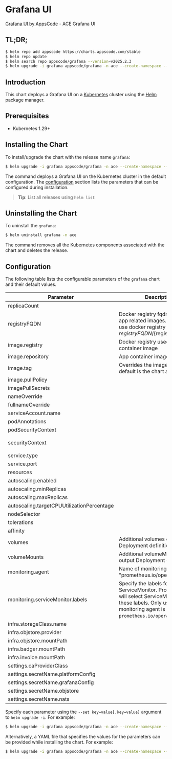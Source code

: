 # Grafana UI

[Grafana UI by AppsCode](https://github.com/appscode-cloud) - ACE Grafana UI

## TL;DR;

```bash
$ helm repo add appscode https://charts.appscode.com/stable
$ helm repo update
$ helm search repo appscode/grafana --version=v2025.2.3
$ helm upgrade -i grafana appscode/grafana -n ace --create-namespace --version=v2025.2.3
```

## Introduction

This chart deploys a Grafana UI on a [Kubernetes](http://kubernetes.io) cluster using the [Helm](https://helm.sh) package manager.

## Prerequisites

- Kubernetes 1.29+

## Installing the Chart

To install/upgrade the chart with the release name `grafana`:

```bash
$ helm upgrade -i grafana appscode/grafana -n ace --create-namespace --version=v2025.2.3
```

The command deploys a Grafana UI on the Kubernetes cluster in the default configuration. The [configuration](#configuration) section lists the parameters that can be configured during installation.

> **Tip**: List all releases using `helm list`

## Uninstalling the Chart

To uninstall the `grafana`:

```bash
$ helm uninstall grafana -n ace
```

The command removes all the Kubernetes components associated with the chart and deletes the release.

## Configuration

The following table lists the configurable parameters of the `grafana` chart and their default values.

|                 Parameter                  |                                                                             Description                                                                             |                                                                                     Default                                                                                     |
|--------------------------------------------|---------------------------------------------------------------------------------------------------------------------------------------------------------------------|---------------------------------------------------------------------------------------------------------------------------------------------------------------------------------|
| replicaCount                               |                                                                                                                                                                     | <code>1</code>                                                                                                                                                                  |
| registryFQDN                               | Docker registry fqdn used to pull app related images. Set this to use docker registry hosted at ${registryFQDN}/${registry}/${image}                                | <code>ghcr.io</code>                                                                                                                                                            |
| image.registry                             | Docker registry used to pull app container image                                                                                                                    | <code>appscode</code>                                                                                                                                                           |
| image.repository                           | App container image                                                                                                                                                 | <code>grafana</code>                                                                                                                                                            |
| image.tag                                  | Overrides the image tag whose default is the chart appVersion.                                                                                                      | <code>""</code>                                                                                                                                                                 |
| image.pullPolicy                           |                                                                                                                                                                     | <code>Always</code>                                                                                                                                                             |
| imagePullSecrets                           |                                                                                                                                                                     | <code>[]</code>                                                                                                                                                                 |
| nameOverride                               |                                                                                                                                                                     | <code>""</code>                                                                                                                                                                 |
| fullnameOverride                           |                                                                                                                                                                     | <code>""</code>                                                                                                                                                                 |
| serviceAccount.name                        |                                                                                                                                                                     | <code>""</code>                                                                                                                                                                 |
| podAnnotations                             |                                                                                                                                                                     | <code>{}</code>                                                                                                                                                                 |
| podSecurityContext                         |                                                                                                                                                                     | <code>{}</code>                                                                                                                                                                 |
| securityContext                            |                                                                                                                                                                     | <code>{"allowPrivilegeEscalation":false,"capabilities":{"drop":["ALL"]},"runAsGroup":472,"runAsNonRoot":true,"runAsUser":472,"seccompProfile":{"type":"RuntimeDefault"}}</code> |
| service.type                               |                                                                                                                                                                     | <code>ClusterIP</code>                                                                                                                                                          |
| service.port                               |                                                                                                                                                                     | <code>80</code>                                                                                                                                                                 |
| resources                                  |                                                                                                                                                                     | <code>{}</code>                                                                                                                                                                 |
| autoscaling.enabled                        |                                                                                                                                                                     | <code>false</code>                                                                                                                                                              |
| autoscaling.minReplicas                    |                                                                                                                                                                     | <code>1</code>                                                                                                                                                                  |
| autoscaling.maxReplicas                    |                                                                                                                                                                     | <code>100</code>                                                                                                                                                                |
| autoscaling.targetCPUUtilizationPercentage |                                                                                                                                                                     | <code>80</code>                                                                                                                                                                 |
| nodeSelector                               |                                                                                                                                                                     | <code>{}</code>                                                                                                                                                                 |
| tolerations                                |                                                                                                                                                                     | <code>[]</code>                                                                                                                                                                 |
| affinity                                   |                                                                                                                                                                     | <code>{}</code>                                                                                                                                                                 |
| volumes                                    | Additional volumes on the output Deployment definition.                                                                                                             | <code>[]</code>                                                                                                                                                                 |
| volumeMounts                               | Additional volumeMounts on the output Deployment definition.                                                                                                        | <code>[]</code>                                                                                                                                                                 |
| monitoring.agent                           | Name of monitoring agent (eg "prometheus.io/operator")                                                                                                              | <code>""</code>                                                                                                                                                                 |
| monitoring.serviceMonitor.labels           | Specify the labels for ServiceMonitor. Prometheus crd will select ServiceMonitor using these labels. Only usable when monitoring agent is `prometheus.io/operator`. | <code>{}</code>                                                                                                                                                                 |
| infra.storageClass.name                    |                                                                                                                                                                     | <code>"standard"</code>                                                                                                                                                         |
| infra.objstore.provider                    |                                                                                                                                                                     | <code>""</code>                                                                                                                                                                 |
| infra.objstore.mountPath                   |                                                                                                                                                                     | <code>""</code>                                                                                                                                                                 |
| infra.badger.mountPath                     |                                                                                                                                                                     | <code>/badger</code>                                                                                                                                                            |
| infra.invoice.mountPath                    |                                                                                                                                                                     | <code>/billing</code>                                                                                                                                                           |
| settings.caProviderClass                   |                                                                                                                                                                     | <code>""</code>                                                                                                                                                                 |
| settings.secretName.platformConfig         |                                                                                                                                                                     | <code>""</code>                                                                                                                                                                 |
| settings.secretName.grafanaConfig          |                                                                                                                                                                     | <code>""</code>                                                                                                                                                                 |
| settings.secretName.objstore               |                                                                                                                                                                     | <code>""</code>                                                                                                                                                                 |
| settings.secretName.nats                   |                                                                                                                                                                     | <code>""</code>                                                                                                                                                                 |


Specify each parameter using the `--set key=value[,key=value]` argument to `helm upgrade -i`. For example:

```bash
$ helm upgrade -i grafana appscode/grafana -n ace --create-namespace --version=v2025.2.3 --set replicaCount=1
```

Alternatively, a YAML file that specifies the values for the parameters can be provided while
installing the chart. For example:

```bash
$ helm upgrade -i grafana appscode/grafana -n ace --create-namespace --version=v2025.2.3 --values values.yaml
```
